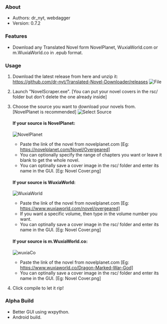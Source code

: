 ### About
 *	Authors: dr_nyt, webdagger
 *	Version: 0.7.2

### Features
- Download any Translated Novel form NovelPlanet, WuxiaWorld.com or m.WuxiaWorld.co in .epub format.

### Usage
1. Download the latest release from here and unzip it: https://github.com/dr-nyt/Translated-Novel-Downloader/releases
![File](https://user-images.githubusercontent.com/41040912/58767035-fac03580-8596-11e9-9c1c-8c38cf72db7d.jpg)
2. Launch "NovelScraper.exe". [You can put your novel covers in the rsc/ folder but don't delete the one already inside]
3. Choose the source you want to download your novels from. [NovelPlanet is recommended]
![Select Source](https://user-images.githubusercontent.com/41040912/58767045-1297b980-8597-11e9-8e6f-f3b503defcda.jpg)
   #### If your source is NovelPlanet:
   ![NovelPlanet](https://user-images.githubusercontent.com/41040912/58767051-25aa8980-8597-11e9-94b1-91387d6462fc.jpg)
      - Paste the link of the novel from novelplanet.com [Eg: https://novelplanet.com/Novel/Overgeared]
      - You can optionally specify the range of chapters you want or leave it blank to get the whole novel.
      - You can optinally save a cover image in the rsc/ folder and enter its name in the GUI. [Eg: Novel Cover.png]

   #### If your source is WuxiaWorld:
   ![WuxiaWorld](https://user-images.githubusercontent.com/41040912/58767053-2f33f180-8597-11e9-928a-4657643993a2.jpg)
      - Paste the link of the novel from novelplanet.com [Eg: https://www.wuxiaworld.com/novel/overgeared]
      - If you want a specific volume, then type in the volume number you want.
      - You can optinally save a cover image in the rsc/ folder and enter its name in the GUI. [Eg: Novel Cover.png]

   #### If your source is m.WuxiaWorld.co:
   ![wuxiaCo](https://user-images.githubusercontent.com/41040912/58810099-4d006580-862e-11e9-985e-aa4612e1ddac.jpg)
      - Paste the link of the novel from novelplanet.com [Eg: https://www.wuxiaworld.co/Dragon-Marked-War-God]
      - You can optinally save a cover image in the rsc/ folder and enter its name in the GUI. [Eg: Novel Cover.png]

4. Click compile to let it rip!

### Alpha Build
- Better GUI using wxpython.
- Android build.

